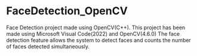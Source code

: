 # FaceDetection_OpenCV
Face Detection project made using OpenCV(C++).
This project has been made using Microsoft Visual Code(2022) and OpenCV(4.6.0)
The face detection feature allows the system to detect faces and counts the number of faces detected simultaneously.
